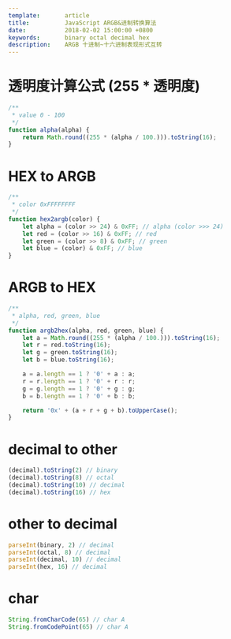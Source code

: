 ```yaml
---
template:       article
title:          JavaScript ARGB&进制转换算法
date:           2018-02-02 15:00:00 +0800
keywords:       binary octal decimal hex
description:    ARGB 十进制~十六进制表现形式互转
---
```


# 透明度计算公式 (255 * 透明度)
```javascript
/**
 * value 0 - 100
 */
function alpha(alpha) {
    return Math.round((255 * (alpha / 100.))).toString(16);
}
```

# HEX to ARGB
```javascript
/**
 * color 0xFFFFFFFF
 */
function hex2argb(color) {
	let alpha = (color >> 24) & 0xFF; // alpha (color >>> 24)
	let red = (color >> 16) & 0xFF; // red
	let green = (color >> 8) & 0xFF; // green
	let blue = (color) & 0xFF; // blue
}
```

# ARGB to HEX
```javascript
/**
 * alpha, red, green, blue
 */
function argb2hex(alpha, red, green, blue) {
	let a = Math.round((255 * (alpha / 100.))).toString(16);
	let r = red.toString(16);
	let g = green.toString(16);
	let b = blue.toString(16);

	a = a.length == 1 ? '0' + a : a;
	r = r.length == 1 ? '0' + r : r;
	g = g.length == 1 ? '0' + g : g;
	b = b.length == 1 ? '0' + b : b;

	return '0x' + (a + r + g + b).toUpperCase();
}
```

# decimal to other
```javascript
(decimal).toString(2) // binary
(decimal).toString(8) // octal
(decimal).toString(10) // decimal
(decimal).toString(16) // hex
```

# other to decimal
```javascript
parseInt(binary, 2) // decimal
parseInt(octal, 8) // decimal
parseInt(decimal, 10) // decimal
parseInt(hex, 16) // decimal
```

# char
```javascript
String.fromCharCode(65) // char A
String.fromCodePoint(65) // char A
```
